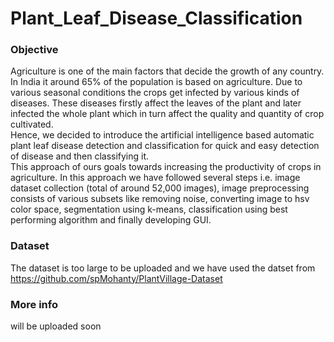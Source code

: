 # Plant_Leaf_Disease_Classification
### Objective
 Agriculture is one of the main factors that decide the growth of any country. In India it around 65% of the population is based on agriculture. Due to various seasonal conditions the crops get infected by various kinds of diseases. These diseases firstly affect the leaves of the plant and later infected the whole plant which in turn affect the quality and quantity of crop cultivated. <br>
 Hence, we decided to introduce the artificial intelligence based automatic plant leaf disease detection and classification for quick and easy detection of disease and then classifying it.
<br>This approach of ours goals towards increasing the productivity of crops in agriculture. In this approach we have followed several steps i.e. image dataset collection (total of around 52,000 images), image preprocessing consists of various subsets like removing noise, converting image to hsv color space, segmentation using k-means, classification using best performing algorithm and finally developing GUI. 

### Dataset
The dataset is too large to be uploaded and we have used the datset from https://github.com/spMohanty/PlantVillage-Dataset 

### More info 
will be uploaded soon
